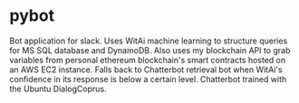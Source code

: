 # pybot
Bot application for slack. Uses WitAi machine learning to structure queries for MS SQL database and DynamoDB. Also uses my blockchain API to grab variables from personal ethereum blockchain's smart contracts hosted on an AWS EC2 instance. Falls back to Chatterbot retrieval bot when WitAi's confidence in its response is below a certain level. Chatterbot trained with the Ubuntu DialogCoprus.
